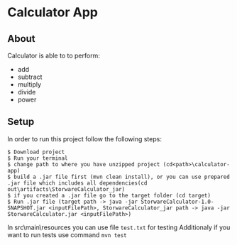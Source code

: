 # Calculator App

## About
Calculator is able to to perform:
* add
* subtract
* multiply
* divide
* power


## Setup
In order to run this project follow the following steps:
```
$ Download project
$ Run your terminal
$ change path to where you have unzipped project (cd<path>\calculator-app)
$ build a .jar file first (mvn clean install), or you can use prepared .jar file which includes all dependencies(cd out\artifacts\StorwareCalculator_jar) 
$ if you created a .jar file go to the target folder (cd target)
$ Run .jar file (target path -> java -jar StorwareCalculator-1.0-SNAPSHOT.jar <inputFilePath>, StorwareCalculator_jar path -> java -jar StorwareCalculator.jar <inputFilePath>)
```
In src\main\resources you can use file `test.txt` for testing
Additionaly if you want to run tests use command `mvn test`

